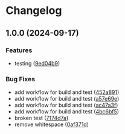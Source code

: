 # Changelog

## 1.0.0 (2024-09-17)


### Features

* testing ([9ed04b9](https://github.com/juandaabril/java-examples/commit/9ed04b969f716d92c1687db6c937ff2a3782ac0b))


### Bug Fixes

* add workflow for build and test ([452a891](https://github.com/juandaabril/java-examples/commit/452a8916fd065602ca892974a1f66eca89e20f9e))
* add workflow for build and test ([a57e69e](https://github.com/juandaabril/java-examples/commit/a57e69e8bed1d958926762940b5c086e154ec846))
* add workflow for build and test ([ac47a3f](https://github.com/juandaabril/java-examples/commit/ac47a3f8a5f8090865d4454283d9cda090835c5d))
* add workflow for build and test ([4bc6bf5](https://github.com/juandaabril/java-examples/commit/4bc6bf530eaa55f85e30f0d6c0f7c1eb7da73465))
* broken test ([7174d7a](https://github.com/juandaabril/java-examples/commit/7174d7abc52e33ca090846908837af84dff60b10))
* remove whitespace ([0af371d](https://github.com/juandaabril/java-examples/commit/0af371d138589afe4c473dcb90bf2a321a4ef811))
